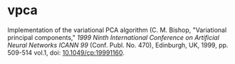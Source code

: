 # vpca
Implementation of the variational PCA algorithm (C. M. Bishop, "Variational principal components," *1999 Ninth International Conference on Artificial Neural Networks ICANN 99* (Conf. Publ. No. 470), Edinburgh, UK, 1999, pp. 509-514 vol.1, doi: [10.1049/cp:19991160](https://doi.org/10.1049/cp:19991160).
